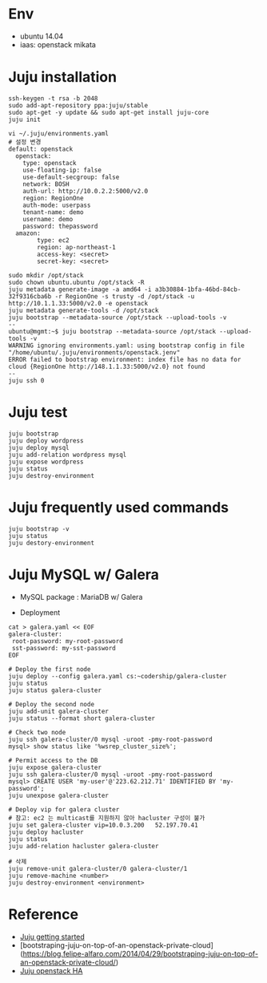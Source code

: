 
# Env
- ubuntu 14.04
- iaas: openstack mikata

# Juju installation
```
ssh-keygen -t rsa -b 2048
sudo add-apt-repository ppa:juju/stable
sudo apt-get -y update && sudo apt-get install juju-core
juju init 

vi ~/.juju/environments.yaml
# 설정 변경
default: openstack
  openstack:
    type: openstack
    use-floating-ip: false
    use-default-secgroup: false
    network: BOSH
    auth-url: http://10.0.2.2:5000/v2.0
    region: RegionOne
    auth-mode: userpass
    tenant-name: demo
    username: demo
    password: thepassword
  amazon:
        type: ec2
        region: ap-northeast-1
        access-key: <secret>
        secret-key: <secret>
        
sudo mkdir /opt/stack
sudo chown ubuntu.ubuntu /opt/stack -R
juju metadata generate-image -a amd64 -i a3b30884-1bfa-46bd-84cb-32f9316cba6b -r RegionOne -s trusty -d /opt/stack -u http://10.1.1.33:5000/v2.0 -e openstack
juju metadata generate-tools -d /opt/stack
juju bootstrap --metadata-source /opt/stack --upload-tools -v
--
ubuntu@mgmt:~$ juju bootstrap --metadata-source /opt/stack --upload-tools -v
WARNING ignoring environments.yaml: using bootstrap config in file "/home/ubuntu/.juju/environments/openstack.jenv"
ERROR failed to bootstrap environment: index file has no data for cloud {RegionOne http://148.1.1.33:5000/v2.0} not found
--
juju ssh 0
```

# Juju test
```
juju bootstrap
juju deploy wordpress
juju deploy mysql
juju add-relation wordpress mysql
juju expose wordpress
juju status
juju destroy-environment 
```

# Juju frequently used commands
```
juju bootstrap -v
juju status
juju destory-environment
```


# Juju MySQL w/ Galera
- MySQL package : MariaDB w/ Galera

- Deployment
```
cat > galera.yaml << EOF 
galera-cluster:
 root-password: my-root-password
 sst-password: my-sst-password 
EOF

# Deploy the first node
juju deploy --config galera.yaml cs:~codership/galera-cluster
juju status
juju status galera-cluster

# Deploy the second node
juju add-unit galera-cluster
juju status --format short galera-cluster

# Check two node
juju ssh galera-cluster/0 mysql -uroot -pmy-root-password
mysql> show status like '%wsrep_cluster_size%';

# Permit access to the DB
juju expose galera-cluster
juju ssh galera-cluster/0 mysql -uroot -pmy-root-password
mysql> CREATE USER 'my-user'@'223.62.212.71' IDENTIFIED BY 'my-password';
juju unexpose galera-cluster

# Deploy vip for galera cluster
# 참고: ec2 는 multicast를 지원하지 않아 hacluster 구성이 불가
juju set galera-cluster vip=10.0.3.200   52.197.70.41
juju deploy hacluster 
juju status
juju add-relation hacluster galera-cluster

# 삭제
juju remove-unit galera-cluster/0 galera-cluster/1
juju remove-machine <number>
juju destroy-environment <environment>
```


# Reference
- [Juju getting started](https://jujucharms.com/docs/1.24/getting-started)
- [bootstraping-juju-on-top-of-an-openstack-private-cloud] (https://blog.felipe-alfaro.com/2014/04/29/bootstraping-juju-on-top-of-an-openstack-private-cloud/)
- [Juju openstack HA](https://wiki.ubuntu.com/ServerTeam/OpenStackHA)
